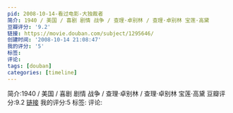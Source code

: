 ```yaml
---
pid: 2008-10-14-看过电影-大独裁者
简介: 1940 / 美国 / 喜剧 剧情 战争 / 查理·卓别林 / 查理·卓别林 宝莲·高黛
豆瓣评分: '9.2'
链接: https://movie.douban.com/subject/1295646/
创建时间: '2008-10-14 21:08:47'
我的评分: '5'
标签:
评论:
tags: [douban]
categories: [timeline]
---
```

简介:1940 / 美国 / 喜剧 剧情 战争 / 查理·卓别林 / 查理·卓别林 宝莲·高黛
豆瓣评分:9.2
[链接](https://movie.douban.com/subject/1295646/)
我的评分:5
标签:
评论:
